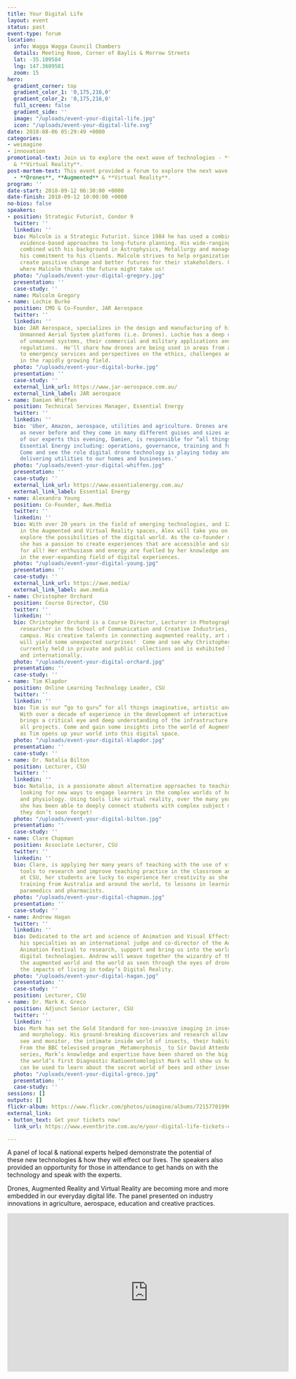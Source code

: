 ```yaml
---
title: Your Digital Life
layout: event
status: past
event-type: forum
location:
  info: Wagga Wagga Council Chambers
  details: Meeting Room, Corner of Baylis & Morrow Streets
  lat: -35.109584
  lng: 147.3689581
  zoom: 15
hero:
  gradient_corner: top
  gradient_color_1: '0,175,216,0'
  gradient_color_2: '0,175,216,0'
  full_screen: false
  gradient_side: ''
  image: "/uploads/event-your-digital-life.jpg"
  icon: "/uploads/event-your-digital-life.svg"
date: 2018-08-06 05:29:49 +0000
categories:
- weimagine
- innovation
promotional-text: Join us to explore the next wave of technologies - **Drones**, **Augmented**
  & **Virtual Reality**. 
post-mortem-text: This event provided a forum to explore the next wave of technologies
  - **Drones**, **Augmented** & **Virtual Reality**.
program: ''
date-start: 2018-09-12 06:30:00 +0000
date-finish: 2018-09-12 10:00:00 +0000
no-bios: false
speakers:
- position: Strategic Futurist, Condor 9
  twitter: ''
  linkedin: ''
  bio: Malcolm is a Strategic Futurist. Since 1984 he has used a combination of systematic,
    evidence-based approaches to long-future planning. His wide-ranging business expertise
    combined with his background in Astrophysics, Metallurgy and management underpins
    his commitment to his clients. Malcolm strives to help organizations of all sizes,
    create positive change and better futures for their stakeholders. Come and hear
    where Malcolm thinks the future might take us!
  photo: "/uploads/event-your-digital-gregory.jpg"
  presentation: ''
  case-study: ''
  name: Malcolm Gregory 
- name: Lochie Burke  
  position: CMO & Co-Founder, JAR Aerospace
  twitter: ''
  linkedin: ''
  bio: JAR Aerospace, specializes in the design and manufacturing of highly technical
    Unmanned Aerial System platforms (i.e. Drones). Lochie has a deep understanding
    of unmanned systems, their commercial and military applications and the relevant
    regulations.  He’ll share how drones are being used in areas from agriculture
    to emergency services and perspectives on the ethics, challenges and regulation
    in the rapidly growing field.
  photo: "/uploads/event-your-digital-burke.jpg"
  presentation: ''
  case-study: ''
  external_link_url: https://www.jar-aerospace.com.au/
  external_link_label: JAR aerospace
- name: Damien Whiffen
  position: Technical Services Manager, Essential Energy
  twitter: ''
  linkedin: ''
  bio: 'Uber, Amazon, aerospace, utilities and agriculture. Drones are being used
    as never before and they come in many different guises and sizes as well. One
    of our experts this evening, Damien, is responsible for “all things” drone at
    Essential Energy including: operations, governance, training and future innovations.
    Come and see the role digital drone technology is playing today and tomorrow in
    delivering utilities to our homes and businesses.'
  photo: "/uploads/event-your-digital-whiffen.jpg"
  presentation: ''
  case-study: ''
  external_link_url: https://www.essentialenergy.com.au/
  external_link_label: Essential Energy
- name: Alexandra Young
  position: Co-Founder, Awe.Media
  twitter: ''
  linkedin: ''
  bio: With over 20 years in the field of emerging technologies, and 12 years working
    in the Augmented and Virtual Reality spaces, Alex will take you on a journey to
    explore the possibilities of the digital world. As the co-founder of Awe Media,
    she has a passion to create experiences that are accessible and simply “Awesome”
    for all! Her enthusiasm and energy are fuelled by her knowledge and expertise
    in the ever-expanding field of digital experiences. 
  photo: "/uploads/event-your-digital-young.jpg"
  presentation: ''
  case-study: ''
  external_link_url: https://awe.media/
  external_link_label: awe.media
- name: Christopher Orchard
  position: Course Director, CSU
  twitter: ''
  linkedin: ''
  bio: Christopher Orchard is a Course Director, Lecturer in Photography and interdisciplinary
    researcher in the School of Communication and Creative Industries, at CSU’s Wagga
    campus. His creative talents in connecting augmented reality, art and photography,
    will yield some unexpected surprises!  Come and see why Christopher’s work is
    currently held in private and public collections and is exhibited locally, nationally
    and internationally. 
  photo: "/uploads/event-your-digital-orchard.jpg"
  presentation: ''
  case-study: ''
- name: Tim Klapdor
  position: Online Learning Technology Leader, CSU
  twitter: ''
  linkedin: ''
  bio: Tim is our “go to guru” for all things imaginative, artistic and technical.
    With over a decade of experience in the development of interactive resources he
    brings a critical eye and deep understanding of the infrastructure required for
    all projects. Come and gain some insights into the world of Augmented Reality
    as Tim opens up your world into this digital space.
  photo: "/uploads/event-your-digital-klapdor.jpg"
  presentation: ''
  case-study: ''
- name: Dr. Natalia Bilton
  position: Lecturer, CSU
  twitter: ''
  linkedin: ''
  bio: Natalia, is a passionate about alternative approaches to teaching. She is constantly
    looking for new ways to engage learners in the complex worlds of human anatomy
    and physiology. Using tools like virtual reality, over the many years of her career,
    she has been able to deeply connect students with complex subject matter, in ways
    they don’t soon forget! 
  photo: "/uploads/event-your-digital-bilton.jpg"
  presentation: ''
  case-study: ''
- name: Clare Chapman
  position: Associate Lecturer, CSU
  twitter: ''
  linkedin: ''
  bio: Clare, is applying her many years of teaching with the use of virtual reality
    tools to research and improve teaching practice in the classroom and beyond. Currently
    at CSU, her students are lucky to experience her creativity as she brings extensive
    training from Australia and around the world, to lessons in learning, for future
    paramedics and pharmacists. 
  photo: "/uploads/event-your-digital-chapman.jpg"
  presentation: ''
  case-study: ''
- name: Andrew Hagan
  twitter: ''
  linkedin: ''
  bio: Dedicated to the art and science of Animation and Visual Effects, Andrew uses
    his specialties as an international judge and co-director of the Australian International
    Animation Festival to research, support and bring us into the world of creative
    digital technologies. Andrew will weave together the wizardry of the virtual world,
    the augmented world and the world as seen through the eyes of drones to explore
    the impacts of living in today’s Digital Reality.
  photo: "/uploads/event-your-digital-hagan.jpg"
  presentation: ''
  case-study: ''
  position: Lecturer, CSU
- name: Dr. Mark K. Greco
  position: Adjunct Senior Lecturer, CSU
  twitter: ''
  linkedin: ''
  bio: Mark has set the Gold Standard for non-invasive imaging in insect behaviour
    and morphology. His ground-breaking discoveries and research allow us to discover,
    see and monitor, the intimate inside world of insects, their habitats and behaviours. 
    From the BBC televised program _Metamorphosis_ to Sir David Attenborough’s _Micro-monsters_
    series, Mark’s knowledge and expertise have been shared on the big screen. As
    the world’s first Diagnostic Radioentomologist Mark will show us how 3D imaging,
    can be used to learn about the secret world of bees and other insects.
  photo: "/uploads/event-your-digital-greco.jpg"
  presentation: ''
  case-study: ''
sessions: []
outputs: []
flickr-album: https://www.flickr.com/photos/uimagine/albums/72157701996729062
external_link:
- button_text: Get your tickets now!
  link_url: https://www.eventbrite.com.au/e/your-digital-life-tickets-48827100171

---
```

A panel of local & national experts helped demonstrate the potential of these new technologies & how they will effect our lives. The speakers also provided an opportunity for those in attendance to get hands on with the technology and speak with the experts.

Drones, Augmented Reality and Virtual Reality are becoming more and more embedded in our everyday digital life. The panel presented on industry innovations in agriculture, aerospace, education and creative practices.

<iframe id="ls_embed_1547504320" src="https://livestream.com/accounts/13561897/events/8359631/videos/180159686/player?width=640&height=360&autoPlay=true&mute=false" width="640" height="360" frameborder="0" scrolling="no" allowfullscreen> </iframe>